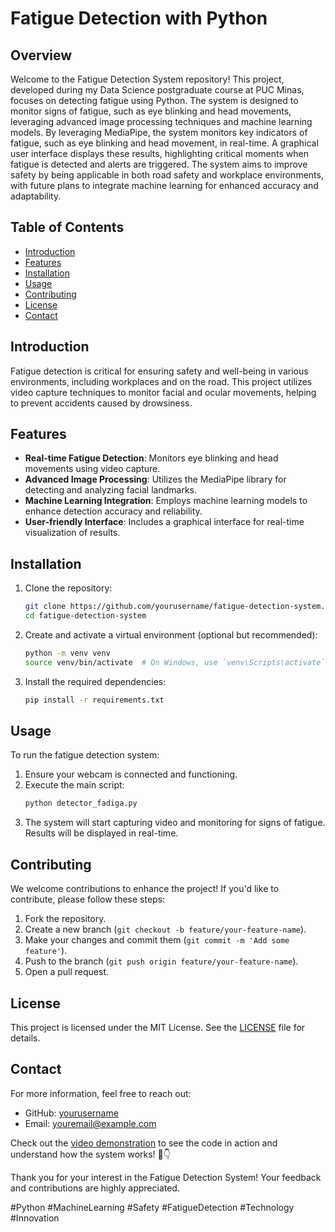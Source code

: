 # Fatigue Detection with Python

## Overview

Welcome to the Fatigue Detection System repository! This project, developed during my Data Science postgraduate course at PUC Minas, focuses on detecting fatigue using Python. The system is designed to monitor signs of fatigue, such as eye blinking and head movements, leveraging advanced image processing techniques and machine learning models. By leveraging MediaPipe, the system monitors key indicators of fatigue, such as eye blinking and head movement, in real-time. A graphical user interface displays these results, highlighting critical moments when fatigue is detected and alerts are triggered. The system aims to improve safety by being applicable in both road safety and workplace environments, with future plans to integrate machine learning for enhanced accuracy and adaptability.


## Table of Contents

- [Introduction](#introduction)
- [Features](#features)
- [Installation](#installation)
- [Usage](#usage)
- [Contributing](#contributing)
- [License](#license)
- [Contact](#contact)

## Introduction

Fatigue detection is critical for ensuring safety and well-being in various environments, including workplaces and on the road. This project utilizes video capture techniques to monitor facial and ocular movements, helping to prevent accidents caused by drowsiness.

## Features

- **Real-time Fatigue Detection**: Monitors eye blinking and head movements using video capture.
- **Advanced Image Processing**: Utilizes the MediaPipe library for detecting and analyzing facial landmarks.
- **Machine Learning Integration**: Employs machine learning models to enhance detection accuracy and reliability.
- **User-friendly Interface**: Includes a graphical interface for real-time visualization of results.

## Installation

1. Clone the repository:
    ```bash
    git clone https://github.com/yourusername/fatigue-detection-system.git
    cd fatigue-detection-system
    ```

2. Create and activate a virtual environment (optional but recommended):
    ```bash
    python -m venv venv
    source venv/bin/activate  # On Windows, use `venv\Scripts\activate`
    ```

3. Install the required dependencies:
    ```bash
    pip install -r requirements.txt
    ```

## Usage

To run the fatigue detection system:

1. Ensure your webcam is connected and functioning.
2. Execute the main script:
    ```bash
    python detector_fadiga.py
    ```
3. The system will start capturing video and monitoring for signs of fatigue. Results will be displayed in real-time.

## Contributing

We welcome contributions to enhance the project! If you'd like to contribute, please follow these steps:

1. Fork the repository.
2. Create a new branch (`git checkout -b feature/your-feature-name`).
3. Make your changes and commit them (`git commit -m 'Add some feature'`).
4. Push to the branch (`git push origin feature/your-feature-name`).
5. Open a pull request.

## License

This project is licensed under the MIT License. See the [LICENSE](LICENSE) file for details.

## Contact

For more information, feel free to reach out:

- GitHub: [yourusername](https://github.com/yourusername)
- Email: youremail@example.com

Check out the [video demonstration](link-to-video) to see the code in action and understand how the system works! 🎥👇

Thank you for your interest in the Fatigue Detection System! Your feedback and contributions are highly appreciated.

#Python #MachineLearning #Safety #FatigueDetection #Technology #Innovation
